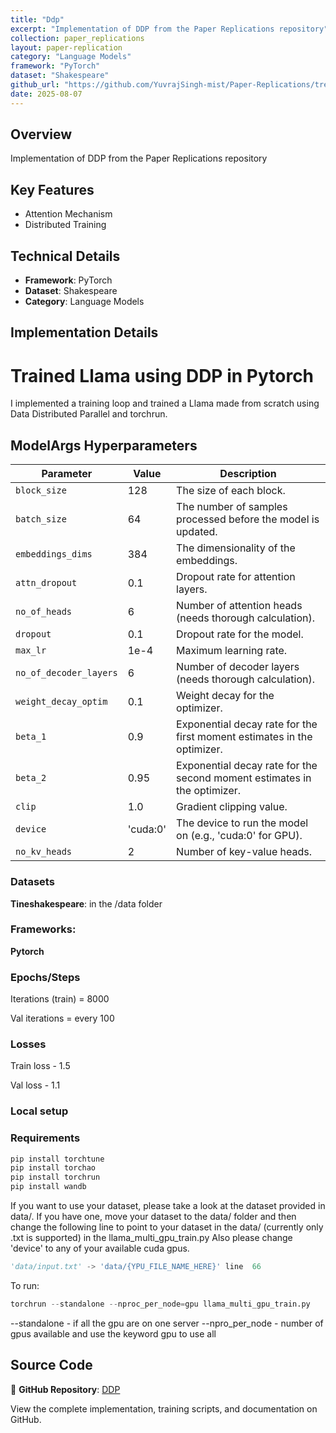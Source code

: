 ```yaml
---
title: "Ddp"
excerpt: "Implementation of DDP from the Paper Replications repository"
collection: paper_replications
layout: paper-replication
category: "Language Models"
framework: "PyTorch"
dataset: "Shakespeare"
github_url: "https://github.com/YuvrajSingh-mist/Paper-Replications/tree/master/DDP"
date: 2025-08-07
---
```


## Overview
Implementation of DDP from the Paper Replications repository

## Key Features
- Attention Mechanism
- Distributed Training

## Technical Details
- **Framework**: PyTorch
- **Dataset**: Shakespeare
- **Category**: Language Models

## Implementation Details

# Trained Llama using DDP in Pytorch

I implemented a training loop and trained a Llama made from scratch using Data Distributed Parallel and torchrun.

##  ModelArgs Hyperparameters

| Parameter              | Value         | Description                                                                 |
|------------------------|---------------|-----------------------------------------------------------------------------|
| `block_size`           | 128           | The size of each block.                                                     |
| `batch_size`           | 64            | The number of samples processed before the model is updated.                |
| `embeddings_dims`      | 384           | The dimensionality of the embeddings.                                       |
| `attn_dropout`         | 0.1           | Dropout rate for attention layers.                                          |
| `no_of_heads`          | 6             | Number of attention heads (needs thorough calculation).                     |
| `dropout`              | 0.1           | Dropout rate for the model.                                                 |
| `max_lr`               | 1e-4          | Maximum learning rate.                                                      |
| `no_of_decoder_layers` | 6             | Number of decoder layers (needs thorough calculation).                      |
| `weight_decay_optim`   | 0.1           | Weight decay for the optimizer.                                             |
| `beta_1`               | 0.9           | Exponential decay rate for the first moment estimates in the optimizer.     |
| `beta_2`               | 0.95          | Exponential decay rate for the second moment estimates in the optimizer.    |
| `clip`                 | 1.0           | Gradient clipping value.                                                    |
| `device`               | 'cuda:0'      | The device to run the model on (e.g., 'cuda:0' for GPU).                    |
| `no_kv_heads`          | 2             | Number of key-value heads.                                                 

### Datasets

**Tineshakespeare**: in the /data folder

### Frameworks:
**Pytorch**

### Epochs/Steps
Iterations (train) = 8000

Val iterations = every 100

### Losses
Train loss - 1.5

Val loss - 1.1

### Local setup

### Requirements

```python
pip install torchtune
pip install torchao
pip install torchrun
pip install wandb

```

If you want to use your dataset, please take a look at the dataset provided in data/.
If you have one, move your dataset to the data/ folder and then change the following line to point to your dataset in the data/ (currently only .txt is supported) in the llama_multi_gpu_train.py
Also please change 'device' to any of your available cuda gpus.

```python
'data/input.txt' -> 'data/{YPU_FILE_NAME_HERE}' line  66

```
To run:

```python
torchrun --standalone --nproc_per_node=gpu llama_multi_gpu_train.py
```
--standalone - if all the gpu are on one server
--npro_per_node - number of gpus available and use the keyword gpu to use all

## Source Code
📁 **GitHub Repository**: [DDP](https://github.com/YuvrajSingh-mist/Paper-Replications/tree/master/DDP)

View the complete implementation, training scripts, and documentation on GitHub.
